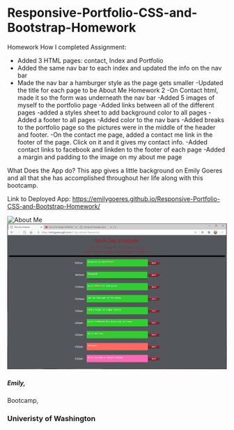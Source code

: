 # Responsive-Portfolio-CSS-and-Bootstrap-Homework
Homework How I completed Assignment:
* Added 3 HTML pages: contact, Index and Portfolio
* Added the same nav bar to each index and updated the info on the nav bar
* Made the nav bar a hamburger style as the page gets smaller
-Updated the title for each page to be About Me Homework 2
-On Contact html, made it so the form was underneath the nav bar
-Added 5 images of myself to the portfolio page
-Added links between all of the different pages
-added a styles sheet to add background color to all pages
-Added a footer to all pages
-Added color to the nav bars
-Added breaks to the portfolio page so the pictures were in the middle of the header and footer.
-On the contact me page, added a contact me link in the footer of the page. Click on it and it gives my contact info.
-Added contact links to facebook and linkden to the footer of each page
-Added a margin and padding to the image on my about me page

What Does the App do?
This app gives a little background on Emily Goeres and all that she has accomplished throughout her life along with this bootcamp.

Link to Deployed App:
https://emilygoeres.github.io/Responsive-Portfolio-CSS-and-Bootstrap-Homework/

![About Me](https://github.com/emilygoeres/Responsive-Portfolio-CSS-and-Bootstrap-Homework/images/master/response1.png)
![5 Day Planner](https://github.com/emilygoeres/5-day-planner-homework/blob/master/5%20Day%20Planner.PNG)
##### Emily, 
Bootcamp,
### Univeristy of Washington

